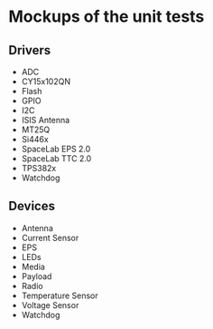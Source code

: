 # Mockups of the unit tests

## Drivers

* ADC
* CY15x102QN
* Flash
* GPIO
* I2C
* ISIS Antenna
* MT25Q
* Si446x
* SpaceLab EPS 2.0
* SpaceLab TTC 2.0
* TPS382x
* Watchdog

## Devices

* Antenna
* Current Sensor
* EPS
* LEDs
* Media
* Payload
* Radio
* Temperature Sensor
* Voltage Sensor
* Watchdog
